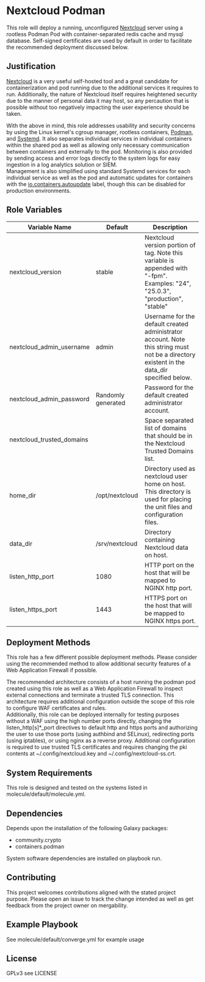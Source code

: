 # Nextcloud Podman

This role will deploy a running, unconfigured [Nextcloud](https://nextcloud.com/) server using a rootless Podman Pod with container-separated redis cache and mysql database. Self-signed certificates are used by default in order to facilitate the recommended deployment discussed below.

## Justification

[Nextcloud](https://nextcloud.com/) is a very useful self-hosted tool and a great candidate for containerization and pod running due to the additional services it requires to run. Additionally, the nature of Nextcloud itself requires heightened security due to the manner of personal data it may host, so any percaution that is possible without too negatively impacting the user experience should be taken.

With the above in mind, this role addresses usability and security concerns by using the Linux kernel's cgroup manager, rootless containers, [Podman](https://podman.io/), and [Systemd](https://systemd.io). It also separates individual services in individual containers within the shared pod as well as allowing only necessary communication between containers and externally to the pod. Monitoring is also provided by sending access and error logs directly to the system logs for easy ingestion in a log analytics solution or SIEM.  
Management is also simplified using standard Systemd services for each individual service as well as the pod and automatic updates for containers with the [io.containers.autoupdate](https://docs.podman.io/en/latest/markdown/podman-auto-update.1.html) label, though this can be disabled for production environments.  

## Role Variables

| Variable Name | Default | Description |
| ------------------------- | ------------------------- | -------------------------------------------------- |
| nextcloud_version | stable | Nextcloud version portion of tag. Note this variable is appended with "-fpm". Examples: "24", "25.0.3", "production", "stable" |
| nextcloud_admin_username | admin | Username for the default created administrator account. Note this string must not be a directory existent in the data_dir specified below. |
| nextcloud_admin_password | Randomly generated | Password for the default created administrator account. |
| nextcloud_trusted_domains | | Space separated list of domains that should be in the Nextcloud Trusted Domains list. |
| home_dir | /opt/nextcloud | Directory used as nextcloud user home on host. This directory is used for placing the unit files and configuration files. |
| data_dir | /srv/nextcloud | Directory containing Nextcloud data on host. |
| listen_http_port | 1080 | HTTP port on the host that will be mapped to NGINX http port. |
| listen_https_port | 1443 | HTTPS port on the host that will be mapped to NGINX https port. |

## Deployment Methods

This role has a few different possible deployment methods. Please consider using the recommended method to allow additional security features of a Web Application Firewall if possible.  

The recommended architecture consists of a host running the podman pod created using this role as well as a Web Application Firewall to inspect external connections and terminate a trusted TLS connection. This architecture requires additional configuration outside the scope of this role to configure WAF certificates and rules.  
Additionally, this role can be deployed internally for testing purposes without a WAF using the high number ports directly, changing the listen_http\[s\]\*_port directives to default http and https ports and authorizing the user to use those ports (using authbind and SELinux), redirecting ports (using iptables), or using nginx as a reverse proxy. Additional configuration is required to use trusted TLS certificates and requires changing the pki contents at ~/.config/nextcloud.key and ~/.config/nextcloud-ss.crt.

## System Requirements

This role is designed and tested on the systems listed in molecule/default/molecule.yml.

## Dependencies

Depends upon the installation of the following Galaxy packages:
- community.crypto
- containers.podman

System software dependencies are installed on playbook run.

## Contributing

This project welcomes contributions aligned with the stated project purpose. Please open an issue to track the change intended as well as get feedback from the project owner on mergability.

## Example Playbook

See molecule/default/converge.yml for example usage

## License

GPLv3 see LICENSE

